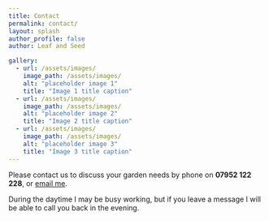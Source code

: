 ```yaml
---
title: Contact
permalink: contact/
layout: splash
author_profile: false
author: Leaf and Seed

gallery:
  - url: /assets/images/
    image_path: /assets/images/
    alt: "placeholder image 1"
    title: "Image 1 title caption"
  - url: /assets/images/
    image_path: /assets/images/
    alt: "placeholder image 2"
    title: "Image 2 title caption"
  - url: /assets/images/
    image_path: /assets/images/
    alt: "placeholder image 3"
    title: "Image 3 title caption"
---
```

<!-- {% include gallery %} -->

Please contact us to discuss your garden needs by phone on **07952 122 228**, or [email me](mailto:heidi@leafandseed.com).

During the daytime I may be busy working, but if you leave a message I will be able to call you back in the evening.


